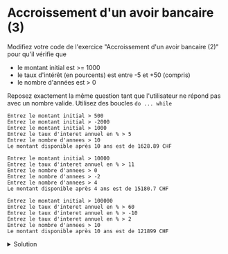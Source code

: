 # Accroissement d'un avoir bancaire (3)

Modifiez votre code de l'exercice "Accroissement d'un avoir bancaire (2)" pour qu'il vérifie que
- le montant initial est >= 1000
- le taux d'intérêt (en pourcents) est entre -5 et +50 (compris)
- le nombre d'années est > 0

Reposez exactement la même question tant que l'utilisateur ne répond pas avec un nombre valide. Utilisez des boucles `do ... while`

~~~
Entrez le montant initial > 500
Entrez le montant initial > -2000
Entrez le montant initial > 1000
Entrez le taux d'interet annuel en % > 5
Entrez le nombre d'annees > 10
Le montant disponible après 10 ans est de 1628.89 CHF
~~~

~~~
Entrez le montant initial > 10000
Entrez le taux d'interet annuel en % > 11
Entrez le nombre d'annees > 0
Entrez le nombre d'annees > -2
Entrez le nombre d'annees > 4
Le montant disponible après 4 ans est de 15180.7 CHF
~~~

~~~
Entrez le montant initial > 100000
Entrez le taux d'interet annuel en % > 60
Entrez le taux d'interet annuel en % > -10
Entrez le taux d'interet annuel en % > 2
Entrez le nombre d'annees > 10
Le montant disponible après 10 ans est de 121899 CHF
~~~


<details>
<summary>Solution</summary>

~~~cpp
#include <iostream>
using namespace std;

const double montant_minimum = 1000.;
const double taux_min = -5.; 
const double taux_max = +50.;
const int nb_annees_min = 1;

int main() {

   double montant_initial; // en CHF
   do {
      cout << "Entrez le montant initial > ";
      cin >> montant_initial;
   } while (montant_initial < montant_minimum);

   double taux_interet_annuel; // en %
   do {
      cout << "Entrez le taux d'interet annuel en % > ";
      cin >> taux_interet_annuel;
   } while (taux_interet_annuel > taux_max or taux_interet_annuel < taux_min );

   int nb_annees;
   do {
      cout << "Entrez le nombre d'annees > ";
      cin >> nb_annees;
   } while (nb_annees < nb_annees_min);

   double montant = montant_initial;
   for (int i = 0; i < nb_annees; ++i) {
      montant *= (1. + taux_interet_annuel / 100.);
   }

   cout << "Le montant disponible après "
        << nb_annees << " an" << (nb_annees > 1 ? "s" : "")
        << " est de " << montant << " CHF" << endl;
}
~~~
</details>

